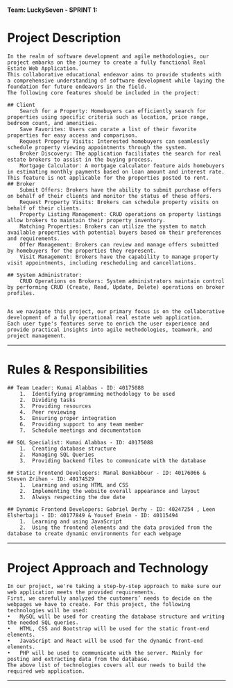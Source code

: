 #### Team: LuckySeven - SPRINT 1:

# Project Description
	In the realm of software development and agile methodologies, our project embarks on the journey to create a fully functional Real Estate Web Application. 
	This collaborative educational endeavor aims to provide students with a comprehensive understanding of software development while laying the foundation for future endeavors in the field.
	The following core features should be included in the project:

	## Client
		Search for a Property: Homebuyers can efficiently search for properties using specific criteria such as location, price range, bedroom count, and amenities.
		Save Favorites: Users can curate a list of their favorite properties for easy access and comparison.
		Request Property Visits: Interested homebuyers can seamlessly schedule property viewing appointments through the system.
		Broker Discovery: The application facilitates the search for real estate brokers to assist in the buying process.
		Mortgage Calculator: A mortgage calculator feature aids homebuyers in estimating monthly payments based on loan amount and interest rate. This feature is not applicable for the properties posted to rent.
	## Broker
		Submit Offers: Brokers have the ability to submit purchase offers on behalf of their clients and monitor the status of these offers.
		Request Property Visits: Brokers can schedule property visits on behalf of their clients.
		Property Listing Management: CRUD operations on property listings allow brokers to maintain their property inventory.
		Matching Properties: Brokers can utilize the system to match available properties with potential buyers based on their preferences and requirements.
		Offer Management: Brokers can review and manage offers submitted by homebuyers for the properties they represent.
		Visit Management: Brokers have the capability to manage property visit appointments, including rescheduling and cancellations.

	## System Administrator:
		CRUD Operations on Brokers: System administrators maintain control by performing CRUD (Create, Read, Update, Delete) operations on broker profiles.


	As we navigate this project, our primary focus is on the collaborative development of a fully operational real estate web application. 
	Each user type's features serve to enrich the user experience and provide practical insights into agile methodologies, teamwork, and project management.

------------------------------------------------------------------------------------------------------
# Rules & Responsibilities
	## Team Leader: Kumai Alabbas - ID: 40175088
		1.	Identifying programming methodology to be used
		2.	Dividing tasks 
		3.	Providing resources
		4.	Peer reviewing 
		5.	Ensuring proper integration
		6.	Providing support to any team member 
		7.	Schedule meetings and documentation 
			
	## SQL Specialist: Kumai Alabbas - ID: 40175088
		1.	Creating database structure
		2.	Managing SQL Queries 
		3.	Providing backend files to communicate with the database

	## Static Frontend Developers: Manal Benkabbour - ID: 40176066 & Steven Zrihen - ID: 40174529
		1.	Learning and using HTML and CSS
		2.	Implementing the website overall appearance and layout
		3.	Always respecting the due date

	## Dynamic Frontend Developers: Gabriel Derhy - ID: 40247254 , Leen Elsherbaji - ID: 40177849 & Yousef Enein - ID: 40115494
		1.	Learning and using JavaScript 
		2.	Using the frontend elements and the data provided from the database to create dynamic environments for each webpage
------------------------------------------------------------------------------------------------------
# Project Approach and Technology 
	In our project, we're taking a step-by-step approach to make sure our web application meets the provided requirements. 
	First, we carefully analyzed the customers’ needs to decide on the webpages we have to create. For this project, the following technologies will be used:
	•	MySQL will be used for creating the database structure and writing the needed SQL queries.
	•	HTML, CSS and Bootstrap will be used for the static front-end elements.
	•	JavaScript and React will be used for the dynamic front-end elements.
	•	PHP will be used to communicate with the server. Mainly for posting and extracting data from the database. 
	The above list of technologies covers all our needs to build the required web application. 
------------------------------------------------------------------------------------------------------
